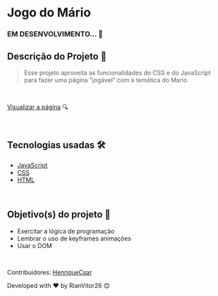 # Jogo do Mário
### EM DESENVOLVIMENTO... 🔨

## Descrição do Projeto 📌
>Esse projeto aproveita as funcionalidades do CSS e do JavaScript para fazer uma página "jogável" com a temática do Mario
>

<br>

[Visualizar a página](https://rianvitor26.github.io/Mario-Game-Animation/) 🔍

<br>

## Tecnologias usadas 🛠 

* [JavaScript](https://www.w3schools.com/js/default.asp)
* [CSS](https://www.w3schools.com/css/default.asp)
* [HTML](https://www.w3schools.com/html/default.asp)

<br>

## Objetivo(s) do projeto 🎯
- Exercitar a lógica de programação
- Lembrar o uso de keyframes animações
- Usar o DOM

<br>

Contribuidores:  [HenriqueCsar](https://github.com/HenriqueCsar)

Developed with ❤️ by RianVitor26 😊
